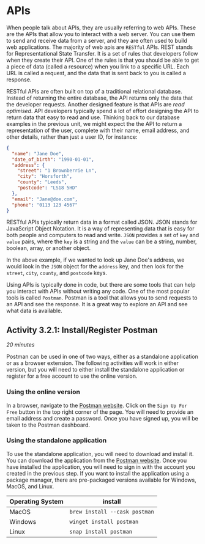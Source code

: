 # APIs

When people talk about APIs, they are usually referring to web APIs. These are
the APIs that allow you to interact with a web server. You can use them to send
and receive data from a server, and they are often used to build web
applications. The majority of web apis are `RESTful` APIs. REST stands for
Representational State Transfer. It is a set of rules that developers follow
when they create their API. One of the rules is that you should be able to get a
piece of data (called a resource) when you link to a specific URL. Each URL is
called a request, and the data that is sent back to you is called a response.

RESTful APIs are often built on top of a traditional relational database.
Instead of returning the entire database, the API returns only the data that the
developer requests. Another designed feature is that APIs are _read optimised_.
API developers typically spend a lot of effort designing the API to return data
that easy to read and use. Thinking back to our database examples in the
previous unit, we might expect the the API to return a representation of the
user, complete with their name, email address, and other details, rather than
just a user ID, for instance:

```json
{
  "name": "Jane Doe",
  "date_of_birth": "1990-01-01",
  "address": {
    "street": "1 Brownberrie Ln",
    "city": "Horsforth",
    "county": "Leeds",
    "postcode": "LS18 5HD"
  },
  "email": "Jane@doe.com",
  "phone": "0113 123 4567"
}
```

RESTful APIs typically return data in a format called JSON. JSON stands for
JavaScript Object Notation. It is a way of representing data that is easy for
both people and computers to read and write. `JSON` provides a set of `key` and
`value` pairs, where the `key` is a string and the `value` can be a string,
number, boolean, array, or another object.

In the above example, if we wanted to look up Jane Doe's address, we would look
in the `JSON` object for the `address` key, and then look for the `street`,
`city`, `county`, and `postcode` keys.

Using APIs is typically done in code, but there are some tools that can help you
interact with APIs without writing any code. One of the most popular tools is
called `Postman`. Postman is a tool that allows you to send requests to an API
and see the response. It is a great way to explore an API and see what data is
available.

## Activity 3.2.1: Install/Register Postman

_20 minutes_

Postman can be used in one of two ways, either as a standalone application or as
a browser extension. The following activities will work in either version, but
you will need to either install the standalone application or register for a
free account to use the online version.

### Using the online version

In a browser, navigate to the [Postman website](https://www.postman.com/). Click
on the `Sign Up For Free` button in the top right corner of the page. You will
need to provide an email address and create a password. Once you have signed up,
you will be taken to the Postman dashboard.

### Using the standalone application

To use the standalone application, you will need to download and install it. You
can download the application from the
[Postman website](https://www.postman.com/downloads/). Once you have installed
the application, you will need to sign in with the account you created in the
previous step. If you want to install the application using a package manager,
there are pre-packaged versions available for Windows, MacOS, and Linux.

| Operating System | install                       |
| ---------------- | ----------------------------- |
| MacOS            | `brew install --cask postman` |
| Windows          | `winget install postman`      |
| Linux            | `snap install postman`        |
